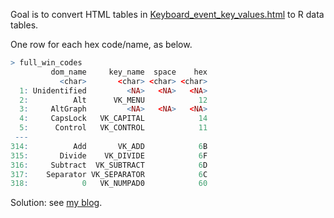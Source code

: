Goal is to convert HTML tables in
[Keyboard_event_key_values.html](Keyboard_event_key_values.html) to R
data tables.

One row for each hex code/name, as below.

```r
> full_win_codes
         dom_name     key_name  space    hex
           <char>       <char> <char> <char>
  1: Unidentified         <NA>   <NA>   <NA>
  2:          Alt      VK_MENU            12
  3:     AltGraph         <NA>   <NA>   <NA>
  4:     CapsLock   VK_CAPITAL            14
  5:      Control   VK_CONTROL            11
 ---                                        
314:          Add       VK_ADD            6B
315:       Divide    VK_DIVIDE            6F
316:     Subtract  VK_SUBTRACT            6D
317:    Separator VK_SEPARATOR            6C
318:            0   VK_NUMPAD0            60
```

Solution: see [my blog](https://tdhock.github.io/blog/2024/chromote-key-codes/).
